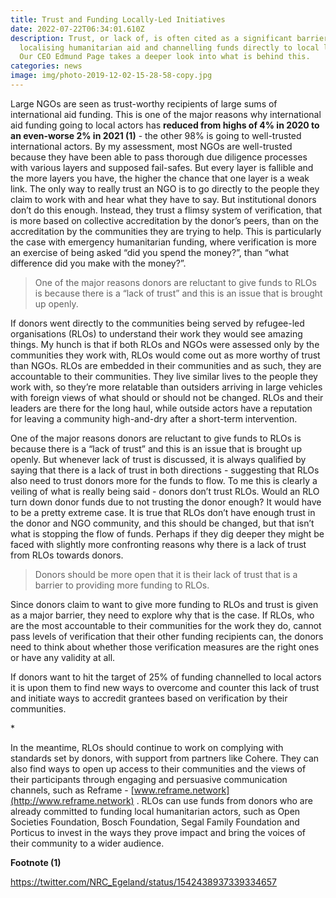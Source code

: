 ```yaml
---
title: Trust and Funding Locally-Led Initiatives
date: 2022-07-22T06:34:01.610Z
description: Trust, or lack of, is often cited as a significant barrier to
  localising humanitarian aid and channelling funds directly to local leaders.
  Our CEO Edmund Page takes a deeper look into what is behind this.
categories: news
image: img/photo-2019-12-02-15-28-58-copy.jpg
---
```

Large NGOs are seen as trust-worthy recipients of large sums of international aid funding. This is one of the major reasons why international aid funding going to local actors has **reduced from highs of 4% in 2020 to an even-worse 2% in 2021 (1)** - the other 98% is going to well-trusted international actors. By my assessment, most NGOs are well-trusted because they have been able to pass thorough due diligence processes with various layers and supposed fail-safes. But every layer is fallible and the more layers you have, the higher the chance that one layer is a weak link. The only way to really trust an NGO is to go directly to the people they claim to work with and hear what they have to say. But institutional donors don’t do this enough. Instead, they trust a flimsy system of verification, that is more based on collective accreditation by the donor’s peers, than on the accreditation by the communities they are trying to help. This is particularly the case with emergency humanitarian funding, where verification is more an exercise of being asked “did you spend the money?”, than “what difference did you make with the money?”.



> One of the major reasons donors are reluctant to give funds to RLOs is because there is a “lack of trust” and this is an issue that is brought up openly.

If donors went directly to the communities being served by refugee-led organisations (RLOs) to understand their work they would see amazing things. My hunch is that if both RLOs and NGOs were assessed only by the communities they work with, RLOs would come out as more worthy of trust than NGOs. RLOs are embedded in their communities and as such, they are accountable to their communities. They live similar lives to the people they work with, so they’re more relatable than outsiders arriving in large vehicles with foreign views of what should or should not be changed. RLOs and their leaders are there for the long haul, while outside actors have a reputation for leaving a community high-and-dry after a short-term intervention. 



One of the major reasons donors are reluctant to give funds to RLOs is because there is a “lack of trust” and this is an issue that is brought up openly. But whenever lack of trust is discussed, it is always qualified by saying that there is a lack of trust in both directions - suggesting that RLOs also need to trust donors more for the funds to flow. To me this is clearly a veiling of what is really being said - donors don’t trust RLOs. Would an RLO turn down donor funds due to not trusting the donor enough? It would have to be a pretty extreme case. It is true that RLOs don’t have enough trust in the donor and NGO community, and this should be changed, but that isn’t what is stopping the flow of funds. Perhaps if they dig deeper they might be faced with slightly more confronting reasons why there is a lack of trust from RLOs towards donors. 



> Donors should be more open that it is their lack of trust that is a barrier to providing more funding to RLOs. 

Since donors claim to want to give more funding to RLOs and trust is given as a major barrier, they need to explore why that is the case. If RLOs, who are the most accountable to their communities for the work they do, cannot pass levels of verification that their other funding recipients can, the donors need to think about whether those verification measures are the right ones or have any validity at all. 



If donors want to hit the target of 25% of funding channelled to local actors it is upon them to find new ways to overcome and counter this lack of trust and initiate ways to accredit grantees based on verification by their communities. 

\*

In the meantime, RLOs should continue to work on complying with standards set by donors, with support from partners like Cohere. They can also find ways to open up access to their communities and the views of their participants through engaging and persuasive communication channels, such as Reframe  -  [www.reframe.network](http://www.reframe.network) . RLOs can use funds from donors who are already committed to funding local humanitarian actors, such as Open Societies Foundation, Bosch Foundation, Segal Family Foundation and Porticus to invest in the ways they prove impact and bring the voices of their community to a wider audience. 



**Footnote (1)**

 https://twitter.com/NRC_Egeland/status/1542438937339334657